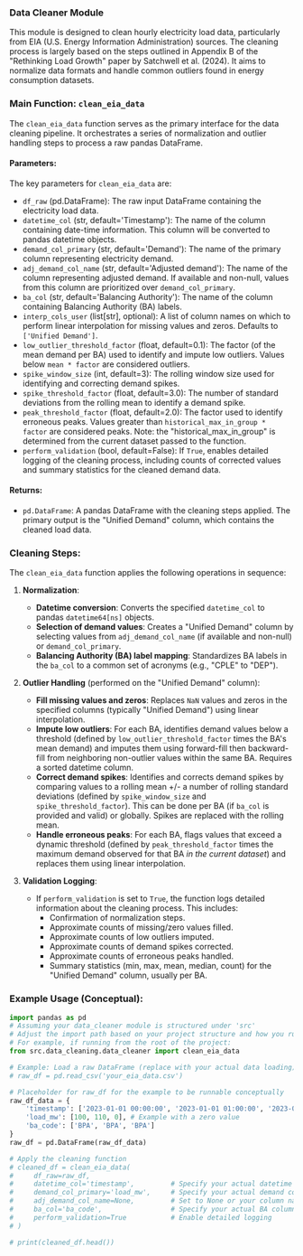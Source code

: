 ### Data Cleaner Module

This module is designed to clean hourly electricity load data, particularly from EIA (U.S. Energy Information Administration) sources. The cleaning process is largely based on the steps outlined in Appendix B of the "Rethinking Load Growth" paper by Satchwell et al. (2024). It aims to normalize data formats and handle common outliers found in energy consumption datasets.

### Main Function: `clean_eia_data`

The `clean_eia_data` function serves as the primary interface for the data cleaning pipeline. It orchestrates a series of normalization and outlier handling steps to process a raw pandas DataFrame.

#### Parameters:

The key parameters for `clean_eia_data` are:

*   `df_raw` (pd.DataFrame): The raw input DataFrame containing the electricity load data.
*   `datetime_col` (str, default='Timestamp'): The name of the column containing date-time information. This column will be converted to pandas datetime objects.
*   `demand_col_primary` (str, default='Demand'): The name of the primary column representing electricity demand.
*   `adj_demand_col_name` (str, default='Adjusted demand'): The name of the column representing adjusted demand. If available and non-null, values from this column are prioritized over `demand_col_primary`.
*   `ba_col` (str, default='Balancing Authority'): The name of the column containing Balancing Authority (BA) labels.
*   `interp_cols_user` (list[str], optional): A list of column names on which to perform linear interpolation for missing values and zeros. Defaults to `['Unified Demand']`.
*   `low_outlier_threshold_factor` (float, default=0.1): The factor (of the mean demand per BA) used to identify and impute low outliers. Values below `mean * factor` are considered outliers.
*   `spike_window_size` (int, default=3): The rolling window size used for identifying and correcting demand spikes.
*   `spike_threshold_factor` (float, default=3.0): The number of standard deviations from the rolling mean to identify a demand spike.
*   `peak_threshold_factor` (float, default=2.0): The factor used to identify erroneous peaks. Values greater than `historical_max_in_group * factor` are considered peaks. Note: the "historical_max_in_group" is determined from the current dataset passed to the function.
*   `perform_validation` (bool, default=False): If `True`, enables detailed logging of the cleaning process, including counts of corrected values and summary statistics for the cleaned demand data.

#### Returns:

*   `pd.DataFrame`: A pandas DataFrame with the cleaning steps applied. The primary output is the "Unified Demand" column, which contains the cleaned load data.

### Cleaning Steps:

The `clean_eia_data` function applies the following operations in sequence:

1.  **Normalization**:
    *   **Datetime conversion**: Converts the specified `datetime_col` to pandas `datetime64[ns]` objects.
    *   **Selection of demand values**: Creates a "Unified Demand" column by selecting values from `adj_demand_col_name` (if available and non-null) or `demand_col_primary`.
    *   **Balancing Authority (BA) label mapping**: Standardizes BA labels in the `ba_col` to a common set of acronyms (e.g., "CPLE" to "DEP").

2.  **Outlier Handling** (performed on the "Unified Demand" column):
    *   **Fill missing values and zeros**: Replaces `NaN` values and zeros in the specified columns (typically "Unified Demand") using linear interpolation.
    *   **Impute low outliers**: For each BA, identifies demand values below a threshold (defined by `low_outlier_threshold_factor` times the BA's mean demand) and imputes them using forward-fill then backward-fill from neighboring non-outlier values within the same BA. Requires a sorted datetime column.
    *   **Correct demand spikes**: Identifies and corrects demand spikes by comparing values to a rolling mean +/- a number of rolling standard deviations (defined by `spike_window_size` and `spike_threshold_factor`). This can be done per BA (if `ba_col` is provided and valid) or globally. Spikes are replaced with the rolling mean.
    *   **Handle erroneous peaks**: For each BA, flags values that exceed a dynamic threshold (defined by `peak_threshold_factor` times the maximum demand observed for that BA *in the current dataset*) and replaces them using linear interpolation.

3.  **Validation Logging**:
    *   If `perform_validation` is set to `True`, the function logs detailed information about the cleaning process. This includes:
        *   Confirmation of normalization steps.
        *   Approximate counts of missing/zero values filled.
        *   Approximate counts of low outliers imputed.
        *   Approximate counts of demand spikes corrected.
        *   Approximate counts of erroneous peaks handled.
        *   Summary statistics (min, max, mean, median, count) for the "Unified Demand" column, usually per BA.

### Example Usage (Conceptual):

```python
import pandas as pd
# Assuming your data_cleaner module is structured under 'src'
# Adjust the import path based on your project structure and how you run your code.
# For example, if running from the root of the project:
from src.data_cleaning.data_cleaner import clean_eia_data

# Example: Load a raw DataFrame (replace with your actual data loading)
# raw_df = pd.read_csv('your_eia_data.csv') 

# Placeholder for raw_df for the example to be runnable conceptually
raw_df_data = {
    'timestamp': ['2023-01-01 00:00:00', '2023-01-01 01:00:00', '2023-01-01 02:00:00'],
    'load_mw': [100, 110, 0], # Example with a zero value
    'ba_code': ['BPA', 'BPA', 'BPA']
}
raw_df = pd.DataFrame(raw_df_data)

# Apply the cleaning function
# cleaned_df = clean_eia_data(
#     df_raw=raw_df,
#     datetime_col='timestamp',         # Specify your actual datetime column name
#     demand_col_primary='load_mw',     # Specify your actual demand column name
#     adj_demand_col_name=None,         # Set to None or your column name if it exists
#     ba_col='ba_code',                 # Specify your actual BA column name
#     perform_validation=True           # Enable detailed logging
# )

# print(cleaned_df.head())
```
